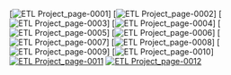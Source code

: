[![ETL Project_page-0001](https://user-images.githubusercontent.com/110159876/195978130-ff62ec3a-fc73-4e2b-8c96-0da935c1faf5.jpg)]
[![ETL Project_page-0002](https://user-images.githubusercontent.com/110159876/195978135-1ae7fabd-3496-40e6-8c92-cfdbc9542668.jpg)]
[![ETL Project_page-0003](https://user-images.githubusercontent.com/110159876/195978137-865b4cd8-2ed2-466e-8ac2-f7adafba2cbb.jpg)]
[![ETL Project_page-0004](https://user-images.githubusercontent.com/110159876/195978139-f12ee73d-f31a-4790-873a-f0195f896b15.jpg)]
[![ETL Project_page-0005](https://user-images.githubusercontent.com/110159876/195978143-4c9e4613-281f-4aaf-a12d-6e62141abf0a.jpg)]
[![ETL Project_page-0006](https://user-images.githubusercontent.com/110159876/195978147-70a8d081-bef9-4def-98f7-7d0a0ab07f11.jpg)]
[![ETL Project_page-0007](https://user-images.githubusercontent.com/110159876/195978149-459c2e8f-40ce-4c7b-8508-85210683f63e.jpg)]
[![ETL Project_page-0008](https://user-images.githubusercontent.com/110159876/195978151-624cae0d-a54d-49d5-ae46-e0252556e090.jpg)]
[![ETL Project_page-0009](https://user-images.githubusercontent.com/110159876/195978154-888b7d75-0f9c-4c93-afc6-db21e2a3f42f.jpg)]
[![ETL Project_page-0010](https://user-images.githubusercontent.com/110159876/195978155-d024349b-8933-4435-879f-148d79445c0a.jpg)]
[![ETL Project_page-0011](https://user-images.githubusercontent.com/110159876/195978156-3282aaca-e02d-4450-a92e-9ff46e669569.jpg)](https://app.powerbi.com/view?r=eyJrIjoiOGI3ODk3ODAtYWViMC00ODgzLWE1MWMtOWY4MDIzZGNlMzRlIiwidCI6IjM0ODViOTYzLTgyYmEtNGE2Zi04MTBmLWI1Y2MyMjZmZjg5OCIsImMiOjEwfQ%3D%3D)
[![ETL Project_page-0012](https://user-images.githubusercontent.com/110159876/195978157-ecdbde61-df43-4fc2-a7f7-0f0d81e82637.jpg)](https://github.com/isa96/etl-project/blob/main/results/transaction_forecast.ipynb)
